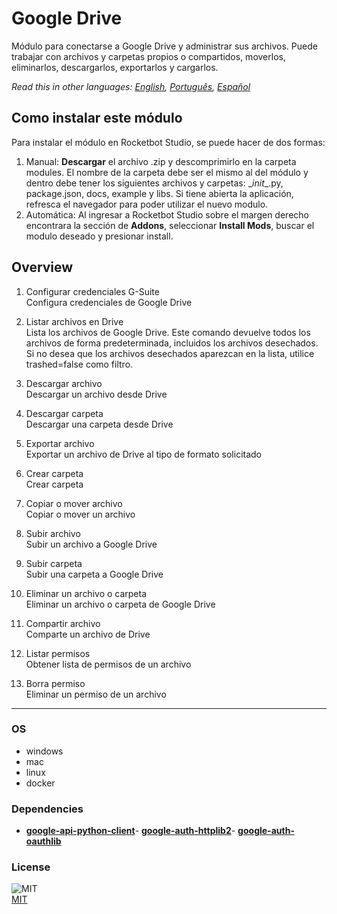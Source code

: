 



# Google Drive
  
Módulo para conectarse a Google Drive y administrar sus archivos. Puede trabajar con archivos y carpetas propios o compartidos, moverlos, eliminarlos, descargarlos, exportarlos y cargarlos.  

*Read this in other languages: [English](README.md), [Português](README.pr.md), [Español](README.es.md)*

## Como instalar este módulo
  
Para instalar el módulo en Rocketbot Studio, se puede hacer de dos formas:
1. Manual: __Descargar__ el archivo .zip y descomprimirlo en la carpeta modules. El nombre de la carpeta debe ser el mismo al del módulo y dentro debe tener los siguientes archivos y carpetas: \__init__.py, package.json, docs, example y libs. Si tiene abierta la aplicación, refresca el navegador para poder utilizar el nuevo modulo.
2. Automática: Al ingresar a Rocketbot Studio sobre el margen derecho encontrara la sección de **Addons**, seleccionar **Install Mods**, buscar el modulo deseado y presionar install.  


## Overview


1. Configurar credenciales G-Suite  
Configura credenciales de Google Drive

2. Listar archivos en Drive  
Lista los archivos de Google Drive. Este comando devuelve todos los archivos de forma predeterminada, incluidos los archivos desechados. Si no desea que los archivos desechados aparezcan en la lista, utilice trashed=false como filtro.

3. Descargar archivo  
Descargar un archivo desde Drive

4. Descargar carpeta  
Descargar una carpeta desde Drive

5. Exportar archivo  
Exportar un archivo de Drive al tipo de formato solicitado

6. Crear carpeta  
Crear carpeta

7. Copiar o mover archivo  
Copiar o mover un archivo

8. Subir archivo  
Subir un archivo a Google Drive

9. Subir carpeta  
Subir una carpeta a Google Drive

10. Eliminar un archivo o carpeta  
Eliminar un archivo o carpeta de Google Drive

11. Compartir archivo  
Comparte un archivo de Drive

12. Listar permisos  
Obtener lista de permisos de un archivo

13. Borra permiso  
Eliminar un permiso de un archivo  




----
### OS

- windows
- mac
- linux
- docker

### Dependencies
- [**google-api-python-client**](https://pypi.org/project/google-api-python-client/)- [**google-auth-httplib2**](https://pypi.org/project/google-auth-httplib2/)- [**google-auth-oauthlib**](https://pypi.org/project/google-auth-oauthlib/)
### License
  
![MIT](https://camo.githubusercontent.com/107590fac8cbd65071396bb4d04040f76cde5bde/687474703a2f2f696d672e736869656c64732e696f2f3a6c6963656e73652d6d69742d626c75652e7376673f7374796c653d666c61742d737175617265)  
[MIT](http://opensource.org/licenses/mit-license.ph)